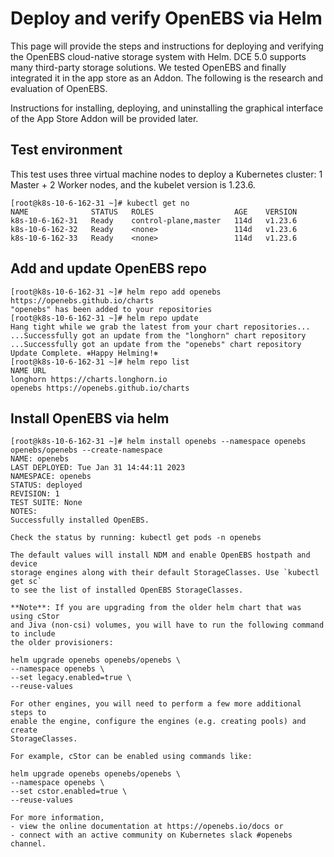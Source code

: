 # Deploy and verify OpenEBS via Helm

This page will provide the steps and instructions for deploying and verifying the OpenEBS cloud-native storage system with Helm.
DCE 5.0 supports many third-party storage solutions. We tested OpenEBS and finally integrated it in the app store as an Addon. The following is the research and evaluation of OpenEBS.

Instructions for installing, deploying, and uninstalling the graphical interface of the App Store Addon will be provided later.

## Test environment

This test uses three virtual machine nodes to deploy a Kubernetes cluster: 1 Master + 2 Worker nodes, and the kubelet version is 1.23.6.

```
[root@k8s-10-6-162-31 ~]# kubectl get no
NAME              STATUS   ROLES                  AGE    VERSION
k8s-10-6-162-31   Ready    control-plane,master   114d   v1.23.6
k8s-10-6-162-32   Ready    <none>                 114d   v1.23.6
k8s-10-6-162-33   Ready    <none>                 114d   v1.23.6
```

## Add and update OpenEBS repo

```
[root@k8s-10-6-162-31 ~]# helm repo add openebs https://openebs.github.io/charts
"openebs" has been added to your repositories
[root@k8s-10-6-162-31 ~]# helm repo update
Hang tight while we grab the latest from your chart repositories...
...Successfully got an update from the "longhorn" chart repository
...Successfully got an update from the "openebs" chart repository
Update Complete. ⎈Happy Helming!⎈
[root@k8s-10-6-162-31 ~]# helm repo list
NAME URL
longhorn https://charts.longhorn.io
openebs https://openebs.github.io/charts
```

## Install OpenEBS via helm

```
[root@k8s-10-6-162-31 ~]# helm install openebs --namespace openebs openebs/openebs --create-namespace
NAME: openebs
LAST DEPLOYED: Tue Jan 31 14:44:11 2023
NAMESPACE: openebs
STATUS: deployed
REVISION: 1
TEST SUITE: None
NOTES:
Successfully installed OpenEBS.

Check the status by running: kubectl get pods -n openebs

The default values will install NDM and enable OpenEBS hostpath and device
storage engines along with their default StorageClasses. Use `kubectl get sc`
to see the list of installed OpenEBS StorageClasses.

**Note**: If you are upgrading from the older helm chart that was using cStor
and Jiva (non-csi) volumes, you will have to run the following command to include
the older provisioners:

helm upgrade openebs openebs/openebs \
--namespace openebs \
--set legacy.enabled=true \
--reuse-values

For other engines, you will need to perform a few more additional steps to
enable the engine, configure the engines (e.g. creating pools) and create
StorageClasses.

For example, cStor can be enabled using commands like:

helm upgrade openebs openebs/openebs \
--namespace openebs \
--set cstor.enabled=true \
--reuse-values

For more information,
- view the online documentation at https://openebs.io/docs or
- connect with an active community on Kubernetes slack #openebs channel.
```
